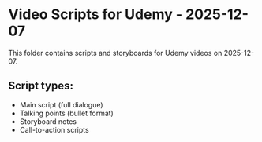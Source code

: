 # Video Scripts for Udemy - 2025-12-07

This folder contains scripts and storyboards for Udemy videos on 2025-12-07.

## Script types:
- Main script (full dialogue)
- Talking points (bullet format)
- Storyboard notes
- Call-to-action scripts

